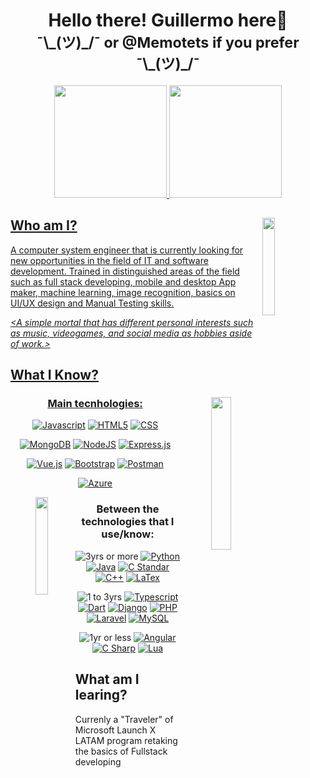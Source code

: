 <h1 align="center">Hello there! Guillermo here🖖 <br><sub> ¯\_(ツ)_/¯ or @Memotets if you prefer ¯\_(ツ)_/¯ </sub></h1>

<div align="center">
  <a href="https://github.com/Memotets">
  <img height="180em" src="https://github-readme-stats.vercel.app/api?username=Memotets&show_icons=true&theme=algolia&include_all_commits=true&count_private=true"/>
  <img height="180em" src="https://github-readme-stats.vercel.app/api/top-langs/?username=Memotets&layout=compact&langs_count=7&theme=algolia"/>
</div>

<img src="https://media.tenor.com/NLSitkgRZHYAAAAi/pikachu-wave.gif" align="right" width="20%">

## Who am I?
A computer system engineer that is currently looking for new opportunities in the field of IT and software development. Trained in distinguished areas of the field such as full stack developing, mobile and desktop App maker, machine learning, image recognition, basics on UI/UX design and Manual Testing skills.

*<A simple mortal that has different personal interests such as music, videogames, and social media as hobbies aside of work.>*

## What I Know?

<div align="center">
<img src="https://media.tenor.com/Oz17KlgG2GoAAAAi/peach-cat.gif" align="right" width="25%"> 

  
### Main tecnhologies:

[![Javascript](https://img.shields.io/badge/Javascript-000000?style=flat-square&logo=javascript&logoColor=F7DF1E)](https://developer.mozilla.org/en-US/docs/Web/JavaScript)
[![HTML5](https://img.shields.io/badge/HTML-FFFFFF?style=flat-square&logo=html5&logoColor=E34F26)](https://developer.mozilla.org/es/docs/Web/HTML)
[![CSS](https://img.shields.io/badge/CSS-1572B6?style=flat-square&logo=CSS3&logoColor=ffffff)](https://developer.mozilla.org/en-US/docs/Web/CSS)

[![MongoDB](https://img.shields.io/badge/MongoDB-000000?style=flat-square&logo=mongodb&logoColor=47A248)](https://www.mongodb.com/)
[![NodeJS](https://img.shields.io/badge/NodeJS-233056?style=flat-square&logo=nodedotjs&logoColor=339933)](https://nodejs.org/en/)
[![Express.js](https://img.shields.io/badge/Express.js-FFFFFF?style=flat-square&logo=express&logoColor=000000)](https://expressjs.com/)

[![Vue.js](https://img.shields.io/badge/Vue.js-1a1a1a?style=flat-square&logo=vuedotjs&logoColor=4FC08D)](https://vuejs.org/)
[![Bootstrap](https://img.shields.io/badge/Bootstrap-7952B3?style=flat-square&logo=bootstrap&logoColor=FFFFFF)](https://getbootstrap.com/)
[![Postman](https://img.shields.io/badge/Postman-FFFFFF?style=flat-square&logo=postman&logoColor=FF6C37)](https://www.postman.com/)

[![Azure](https://img.shields.io/badge/Microsoft%20Azure%20AZ9000-0078D4?style=flat-square&logo=microsoftazure&logoColor=ffffff)](https://azure.microsoft.com/en-US/)


<img src="https://media.tenor.com/9IsrqCRzmNwAAAAi/tyrannosaurus-dinosaur.gif"  align="left" width="20%">

### Between the technologies that I use/know:



![3yrs or more](https://img.shields.io/badge/3yrs%20or%20more-000000?style=flat-square)
[![Python](https://img.shields.io/badge/Python-3670A0?style=flat-square&logo=python&logoColor=ffdd54)](https://www.python.org/)
[![Java](https://img.shields.io/badge/Java-f89820?style=flat-square&logo=Oracle&logoColor=ffffff)](https://www.java.com/en/)
[![C Standar](https://img.shields.io/badge/C%20Standar-A8B9CC?style=flat-square&logo=C&logoColor=000000)](https://www.open-std.org/jtc1/sc22/wg14/)
[![C++](https://img.shields.io/badge/C++-00599C?style=flat-square&logo=cplusplus&logoColor=ffffff)](https://isocpp.org/)
[![LaTex](https://img.shields.io/badge/LaTex-008080?style=flat-square&logo=latex&logoColor=ffffff)](https://www.latex-project.org/) 

![1 to 3yrs](https://img.shields.io/badge/1%20to%203yrs-000000?style=flat-square)
[![Typescript](https://img.shields.io/badge/Typescript-ffffff?style=flat-square&logo=typescript&logoColor=3178C6)](https://www.typescriptlang.org/)
[![Dart](https://img.shields.io/badge/Dart-0175C2?style=flat-square&logo=Dart&logoColor=ffffff)](https://dart.dev/)
[![Django](https://img.shields.io/badge/Django-092E20?style=flat-square&logo=django&logoColor=ffffff)](https://www.djangoproject.com/)
[![PHP](https://img.shields.io/badge/PHP-000000?style=flat-square&logo=php&logoColor=777BB4)](https://www.php.net/manual/es/intro-whatis.php)
[![Laravel](https://img.shields.io/badge/Laravel-FF2D20?style=flat-square&logo=laravel&logoColor=ffffff)](https://laravel.com/)
[![MySQL](https://img.shields.io/badge/MySQL-4479A1?style=flat-square&logo=MySQL&logoColor=ffffff)](https://laravel.com/)

![1yr or less](https://img.shields.io/badge/1yr%20or%20less-000000?style=flat-square)
[![Angular](https://img.shields.io/badge/Angular-0D47A1?style=flat-square&logo=angular&logoColor=DD0031)](https://angular.io/)
[![C Sharp](https://img.shields.io/badge/C%23-0175C2?style=flat-square&logo=csharp&logoColor=ffffff)](https://learn.microsoft.com/en-us/dotnet/csharp/)
[![Lua](https://img.shields.io/badge/Lua-2C2D72?style=flat-square&logo=lua&logoColor=ffffff)](https://www.lua.org/)

</div>


## What am I learing?
Currenly a "Traveler" of Microsoft Launch X LATAM program retaking the basics of Fullstack developing 


<!---
- 👀 I’m interested in ...
- 🌱 I’m currently learning ...
- 💞️ I’m looking to collaborate on ...
- 📫 How to reach me ...


Memotets/Memotets is a ✨ special ✨ repository because its `README.md` (this file) appears on your GitHub profile.
You can click the Preview link to take a look at your changes.
--->
